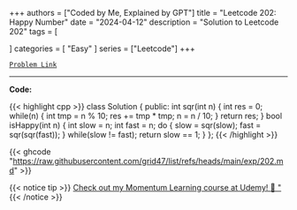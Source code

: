 
+++
authors = ["Coded by Me, Explained by GPT"]
title = "Leetcode 202: Happy Number"
date = "2024-04-12"
description = "Solution to Leetcode 202"
tags = [
    
]
categories = [
    "Easy"
]
series = ["Leetcode"]
+++



[`Problem Link`](https://leetcode.com/problems/happy-number/description/)

---

**Code:**

{{< highlight cpp >}}
class Solution {
public:
    int sqr(int n) {
        int res = 0;
        while(n) {
            int tmp = n % 10;
            res += tmp * tmp;
            n = n / 10;
        }
        return res;
    }
    bool isHappy(int n) {
        int slow = n;
        int fast = n;
        do {
            slow = sqr(slow);
            fast = sqr(sqr(fast));
        } while(slow != fast);
        return slow == 1;
    }
};
{{< /highlight >}}

{{< ghcode "https://raw.githubusercontent.com/grid47/list/refs/heads/main/exp/202.md" >}}

{{< notice tip >}}
[Check out my Momentum Learning course at Udemy! 🚀 "](https://www.udemy.com/course/blind-75-the-data-structures-and-algorithms-essentials/)
{{< /notice >}}

